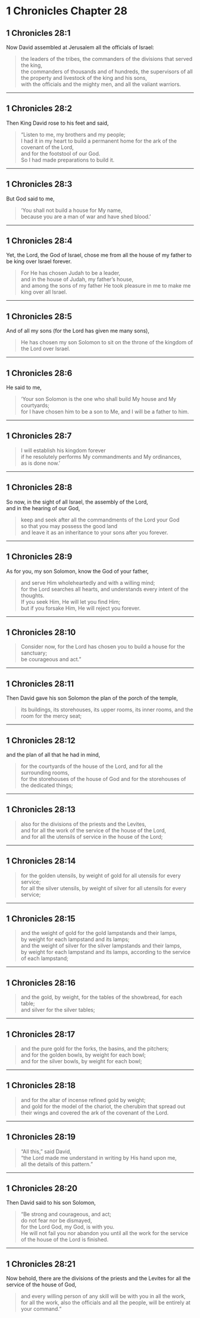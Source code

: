 # 1 Chronicles Chapter 28

## 1 Chronicles 28:1

Now David assembled at Jerusalem all the officials of Israel:

> the leaders of the tribes, the commanders of the divisions that served the king,  
> the commanders of thousands and of hundreds, the supervisors of all the property and livestock of the king and his sons,  
> with the officials and the mighty men, and all the valiant warriors.

---

## 1 Chronicles 28:2

Then King David rose to his feet and said,

> “Listen to me, my brothers and my people;  
> I had it in my heart to build a permanent home for the ark of the covenant of the Lord,  
> and for the footstool of our God.  
> So I had made preparations to build it.

---

## 1 Chronicles 28:3

But God said to me,

> ‘You shall not build a house for My name,  
> because you are a man of war and have shed blood.’

---

## 1 Chronicles 28:4

Yet, the Lord, the God of Israel, chose me from all the house of my father to be king over Israel forever.

> For He has chosen Judah to be a leader,  
> and in the house of Judah, my father’s house,  
> and among the sons of my father He took pleasure in me to make me king over all Israel.

---

## 1 Chronicles 28:5

And of all my sons (for the Lord has given me many sons),

> He has chosen my son Solomon to sit on the throne of the kingdom of the Lord over Israel.

---

## 1 Chronicles 28:6

He said to me,

> ‘Your son Solomon is the one who shall build My house and My courtyards;  
> for I have chosen him to be a son to Me, and I will be a father to him.

---

## 1 Chronicles 28:7

> I will establish his kingdom forever  
> if he resolutely performs My commandments and My ordinances,  
> as is done now.’

---

## 1 Chronicles 28:8

So now, in the sight of all Israel, the assembly of the Lord,  
and in the hearing of our God,

> keep and seek after all the commandments of the Lord your God  
> so that you may possess the good land  
> and leave it as an inheritance to your sons after you forever.

---

## 1 Chronicles 28:9

As for you, my son Solomon, know the God of your father,

> and serve Him wholeheartedly and with a willing mind;  
> for the Lord searches all hearts, and understands every intent of the thoughts.  
> If you seek Him, He will let you find Him;  
> but if you forsake Him, He will reject you forever.

---

## 1 Chronicles 28:10

> Consider now, for the Lord has chosen you to build a house for the sanctuary;  
> be courageous and act.”

---

## 1 Chronicles 28:11

Then David gave his son Solomon the plan of the porch of the temple,

> its buildings, its storehouses, its upper rooms, its inner rooms, and the room for the mercy seat;

---

## 1 Chronicles 28:12

and the plan of all that he had in mind,

> for the courtyards of the house of the Lord, and for all the surrounding rooms,  
> for the storehouses of the house of God and for the storehouses of the dedicated things;

---

## 1 Chronicles 28:13

> also for the divisions of the priests and the Levites,  
> and for all the work of the service of the house of the Lord,  
> and for all the utensils of service in the house of the Lord;

---

## 1 Chronicles 28:14

> for the golden utensils, by weight of gold for all utensils for every service;  
> for all the silver utensils, by weight of silver for all utensils for every service;

---

## 1 Chronicles 28:15

> and the weight of gold for the gold lampstands and their lamps,  
> by weight for each lampstand and its lamps;  
> and the weight of silver for the silver lampstands and their lamps,  
> by weight for each lampstand and its lamps, according to the service of each lampstand;

---

## 1 Chronicles 28:16

> and the gold, by weight, for the tables of the showbread, for each table;  
> and silver for the silver tables;

---

## 1 Chronicles 28:17

> and the pure gold for the forks, the basins, and the pitchers;  
> and for the golden bowls, by weight for each bowl;  
> and for the silver bowls, by weight for each bowl;

---

## 1 Chronicles 28:18

> and for the altar of incense refined gold by weight;  
> and gold for the model of the chariot, the cherubim that spread out their wings and covered the ark of the covenant of the Lord.

---

## 1 Chronicles 28:19

> “All this,” said David,  
> “the Lord made me understand in writing by His hand upon me,  
> all the details of this pattern.”

---

## 1 Chronicles 28:20

Then David said to his son Solomon,

> “Be strong and courageous, and act;  
> do not fear nor be dismayed,  
> for the Lord God, my God, is with you.  
> He will not fail you nor abandon you until all the work for the service of the house of the Lord is finished.

---

## 1 Chronicles 28:21

Now behold, there are the divisions of the priests and the Levites for all the service of the house of God,

> and every willing person of any skill will be with you in all the work,  
> for all the work, also the officials and all the people, will be entirely at your command.”
